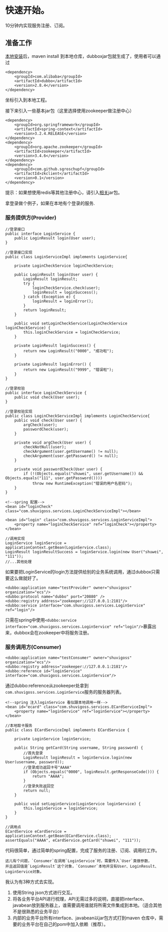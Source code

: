 # 快速开始。
10分钟内实现服务注册、订阅。

## 准备工作
[本地安装](http://dangdangdotcom.github.io/dubbox/demo.html)后，maven install 到本地仓库，dubboxjar包就生成了，使用者可以通过

    <dependency>
        <groupId>com.alibaba</groupId>
        <artifactId>dubbo</artifactId>
        <version>2.8.4</version>
    </dependency>

坐标引入到本地工程。

接下来引入一些基本jar包（这里选择使用zookeeper做注册中心）

    <dependency>
        <groupId>org.springframework</groupId>
        <artifactId>spring-context</artifactId>
        <version>3.2.4.RELEASE</version>
    </dependency>
    <dependency>
        <groupId>org.apache.zookeeper</groupId>
        <artifactId>zookeeper</artifactId>
        <version>3.4.6</version>
    </dependency>
    <dependency>
        <groupId>com.github.sgroschupf</groupId>
        <artifactId>zkclient</artifactId>
        <version>0.1</version>
    </dependency>

提示：如果想使用redis等其他注册中心，请引入[相关](http://dubbo.io/Dependencies-zh.htm)jar包。

拿登录做个例子，如果在本地有个登录的服务.
### 服务提供方(Provider)
    //登录接口
    public interface LoginService {
        public LoginResult login(User user);
    }

    //登录接口实现
    public class LoginServiceImpl implements LoginService{

        private LoginCheckService loginCheckService;

        public LoginResult login(User user) {
            LoginResult loginResult;
            try {
                loginCheckService.check(user);
                loginResult = loginSuccess();
            } catch (Exception e) {
                loginResult = loginError();
            }
            return loginResult;
        }

        public void setLoginCheckService(LoginCheckService loginCheckService) {
            this.loginCheckService = loginCheckService;
        }

        private LoginResult loginSuccess() {
            return new LoginResult("0000", "成功啦");
        }

        private LoginResult loginError() {
            return new LoginResult("9999", "错误啦");
        }
    }

    //登录校验
    public interface LoginCheckService {
        public void check(User user);
    }

    //登录校验实现
    public class LoginCheckServiceImpl implements LoginCheckService{
        public void check(User user) {
            argCheck(user);
            passwordCheck(user);
        }

        private void argCheck(User user) {
            checkNotNull(user);
            checkArgument(user.getUsername() != null);
            checkArgument(user.getPassword() != null);
        }

        private void passwordCheck(User user) {
            if (!(Objects.equals("shuwei", user.getUsername()) && Objects.equals("111", user.getPassword())))
                throw new RuntimeException("错误的用户名密码");
        }
    }

    <!--spring 配置-->
    <bean id="loginCheck" class="com.shuvigoss.services.LoginCheckServiceImpl"></bean>

    <bean id="login" class="com.shuvigoss.services.LoginServiceImpl">
        <property name="loginCheckService" ref="loginCheck"></property>
    </bean>

    //调用实现
    LoginService loginService = applicationContext.getBean(LoginService.class);
    LoginResult loginResultSuccess = loginService.login(new User("shuwei", "111"));
    //...其他处理

如果要把LoginService的login方法提供给别的业务系统调用，通过dubbox只需要这么做就好了。

    <dubbo:application name="testProvider" owner="shuvigoss" organization="ecs"/>
    <dubbo:protocol name="dubbo" port="20880" />
    <dubbo:registry address="zookeeper://127.0.0.1:2181"/>
    <dubbo:service interface="com.shuvigoss.services.LoginService" ref="login"/>

只需在spring中使用`<dubbo:service interface="com.shuvigoss.services.LoginService" ref="login"/>`暴露出来，dubbox会在zookeeper中将服务注册。

### 服务调用方(Consumer)
    <dubbo:application name="testConsumer" owner="shuvigoss" organization="ecs"/>
    <dubbo:registry address="zookeeper://127.0.0.1:2181"/>
    <dubbo:reference id="loginService" interface="com.shuvigoss.services.LoginService"/>

通过dubbo:reference从zookeeper处拿到`com.shuvigoss.services.LoginService`服务的服务器列表。

    <!--spring 注入loginService 看似跟本地调用一样-->
    <bean id="ecard" class="com.shuvigoss.services.ECardServiceImpl">
        <property name="loginService" ref="loginService"></property>
    </bean>

    //本地取卡服务
    public class ECardServiceImpl implements ECardService {

        private LoginService loginService;

        public String getCard(String username, String password) {
            //首先登录
            LoginResult loginResult = loginService.login(new User(username, password));
            //登录成功返回卡号"AAAA"
            if (Objects.equals("0000", loginResult.getResponseCode())) {
                return "AAAA";
            }
            //登录失败返回空
            return null;
        }

        public void setLoginService(LoginService loginService) {
            this.loginService = loginService;
        }
    }

    //调用点
    ECardService eCardService = applicationContext.getBean(ECardService.class);
    assertEquals("AAAA", eCardService.getCard("shuwei", "111"));

    
代码很简单，通过简单的spring配置，完成了服务的注册、订阅、调用的工作。

    这儿有个问题，`Consumer`在调用`LoginService`时，需要传入`User`类做参数，  
    并且返回值是`LoginResult`这个对象，`Consumer`本地并没有User、LoginResult、LoginService对象。  

我认为有3种方式去实现。

1. 使用String json方式进行交互。
2. 将各业务平台API进行梳理，API无需过多的说明，直接把interface、javabean放到服务器上，谁需要调用谁就将所需文件集成到本地。（适合其他不是很熟悉的业务平台）
3. 内部的业务平台所有interface、javabean以jar包方式打到maven 仓库中，需要的业务平台在自己的pom中加入依赖（推荐）。

